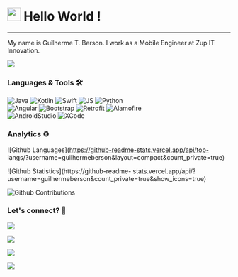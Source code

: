 




<h1><img src="https://emojis.slackmojis.com/emojis/images/1531849430/4246/blob-sunglasses.gif?1531849430" width="30"/> 
Hello World ! </h1> <hr>

My name is Guilherme T. Berson. I work as a Mobile Engineer at Zup IT Innovation.

![](http://estruyf-github.azurewebsites.net/api/VisitorHit?user=guilhermeberson&repo=guilhermeberson&countColorcountColor)

### Languages & Tools 🛠  
![Java](https://img.shields.io/badge/-Java-05122A?style=flat&color=green)&nbsp;![Kotlin](https://img.shields.io/badge/-Kotlin-05122A?style=flat&color=green)&nbsp;![Swift](https://img.shields.io/badge/-Swift-05122A?style=flat&color=green)&nbsp;![JS](https://img.shields.io/badge/-JS-05122A?style=flat&color=green)&nbsp;![Python](https://img.shields.io/badge/-Python-05122A?style=flat&color=green)&nbsp;  
![Angular](https://img.shields.io/badge/-Angular-05122A?style=flat&color=orange)&nbsp;![Bootstrap](https://img.shields.io/badge/-Bootstrap-05122A?style=flat&color=orange)&nbsp;![Retrofit](https://img.shields.io/badge/-Retrofit-05122A?style=flat&color=orange)&nbsp;![Alamofire](https://img.shields.io/badge/-Alamofire-05122A?style=flat&color=orange)&nbsp;  
![AndroidStudio](https://img.shields.io/badge/-AndroidStudio-05122A?style=flat&color=gray)&nbsp;![XCode](https://img.shields.io/badge/-XCode-05122A?style=flat&color=gray)&nbsp;  


### Analytics ⚙️

![Github Languages](https://github-readme-stats.vercel.app/api/top-
langs/?username=guilhermeberson&layout=compact&count_private=true)

![Github Statistics](https://github-readme-
stats.vercel.app/api/?username=guilhermeberson&count_private=true&show_icons=true)

![Github Contributions](https://github-readme-streak-stats.herokuapp.com/?user=guilhermeberson&hide_border=true)

### Let's connect? 🤝

<p align="left">

<a href="https://www.linkedin.com/in/bersoncrios"><img 
src="https://img.shields.io/badge/-LinkedIn-0077B5?style=flat&logo=Linkedin&logoColor=white"/></a>

<a href="https://twitter.com/bersoncrios"><img 
src="https://img.shields.io/badge/-Twitter-%231DA1F2?style=flat&logo=twitter&logoColor=white"/></a>

<a href="https://instagram.com/guilhermeberson"><img 
src="https://img.shields.io/badge/-Instagram-E4405F?style=flat&logo=instagram&logoColor=white"/></a>

<a href="https://medium.com/@guilhermeberson"><img 
src="https://img.shields.io/badge/-Medium-%2312100E?style=flat&logo=medium&logoColor=white"/></a>

</p>
